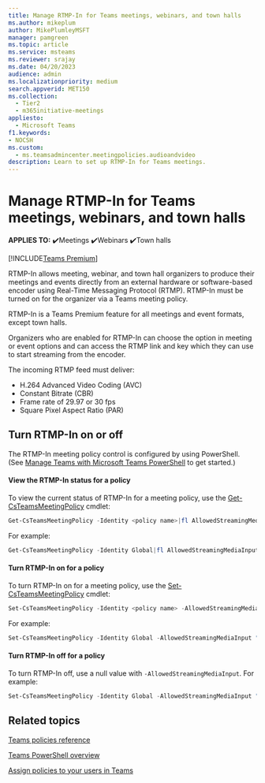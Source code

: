 ```yaml
---
title: Manage RTMP-In for Teams meetings, webinars, and town halls
ms.author: mikeplum
author: MikePlumleyMSFT
manager: pamgreen
ms.topic: article
ms.service: msteams
ms.reviewer: srajay
ms.date: 04/20/2023
audience: admin
ms.localizationpriority: medium
search.appverid: MET150
ms.collection: 
  - Tier2
  - m365initiative-meetings
appliesto: 
  - Microsoft Teams
f1.keywords:
- NOCSH
ms.custom: 
  - ms.teamsadmincenter.meetingpolicies.audioandvideo
description: Learn to set up RTMP-In for Teams meetings.
---
```


# Manage RTMP-In for Teams meetings, webinars, and town halls

**APPLIES TO:** ✔️Meetings ✔️Webinars ✔️Town halls

[!INCLUDE[Teams Premium](includes/teams-premium-ecm.md)]

RTMP-In allows meeting, webinar, and town hall organizers to produce their meetings and events directly from an external hardware or software-based encoder using Real-Time Messaging Protocol (RTMP). RTMP-In must be turned on for the organizer via a Teams meeting policy.

RTMP-In is a Teams Premium feature for all meetings and event formats, except town halls.

Organizers who are enabled for RTMP-In can choose the option in meeting or event options and can access the RTMP link and key which they can use to start streaming from the encoder.

The incoming RTMP feed must deliver:  
- H.264 Advanced Video Coding (AVC)
- Constant Bitrate (CBR)
- Frame rate of 29.97 or 30 fps
- Square Pixel Aspect Ratio (PAR)

## Turn RTMP-In on or off

The RTMP-In meeting policy control is configured by using PowerShell. (See [Manage Teams with Microsoft Teams PowerShell](teams-powershell-managing-teams.md) to get started.)

#### View the RTMP-In status for a policy

To view the current status of RTMP-In for a meeting policy, use the [Get-CsTeamsMeetingPolicy](/powershell/module/skype/get-csteamsmeetingpolicy) cmdlet:


```PowerShell
Get-CsTeamsMeetingPolicy -Identity <policy name>|fl AllowedStreamingMediaInput
```

For example:
```PowerShell
Get-CsTeamsMeetingPolicy -Identity Global|fl AllowedStreamingMediaInput
```

#### Turn RTMP-In on for a policy

To turn RTMP-In on for a meeting policy, use the [Set-CsTeamsMeetingPolicy](/powershell/module/skype/set-csteamsmeetingpolicy) cmdlet:


```powershell
Set-CsTeamsMeetingPolicy -Identity <policy name> -AllowedStreamingMediaInput "RTMP"  
```

For example:

```powershell
Set-CsTeamsMeetingPolicy -Identity Global -AllowedStreamingMediaInput "RTMP"  
```

#### Turn RTMP-In off for a policy

To turn RTMP-In off, use a null value with `-AllowedStreamingMediaInput`. For example:

```powershell
Set-CsTeamsMeetingPolicy -Identity Global -AllowedStreamingMediaInput ""
```

## Related topics

[Teams policies reference](settings-policies-reference.md#audio--video)

[Teams PowerShell overview](teams-powershell-overview.md)

[Assign policies to your users in Teams](policy-assignment-overview.md)
